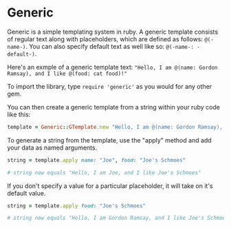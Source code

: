 # Generic
Generic is a simple templating system in ruby. A generic template consists of regular text along with placeholders, which are defined as follows: `@(-name-)`. You can also specify default text as well like so: `@(-name-: -default-)`.

Here's an exmple of a generic template text: `"Hello, I am @(name: Gordon Ramsay), and I like @(food: cat food)!"`

To import the library, type `require 'generic'` as you would for any other gem.

You can then create a generic template from a string within your ruby code like this:

```ruby
template = Generic::GTemplate.new "Hello, I am @(name: Gordon Ramsay), and I like @(food: cat food)!"
```

To generate a string from the template, use the "apply" method and add your data as named arguments.

```ruby
string = template.apply name: "Joe", food: "Joe's Schmoes"

# string now equals "Hello, I am Joe, and I like Joe's Schmoes"
```

If you don't specify a value for a particular placeholder, it will take on it's default value.

```ruby
string = template.apply food: "Joe's Schmoes"

# string now equals "Hello, I am Gordon Ramsay, and I like Joe's Schmoes"
```
